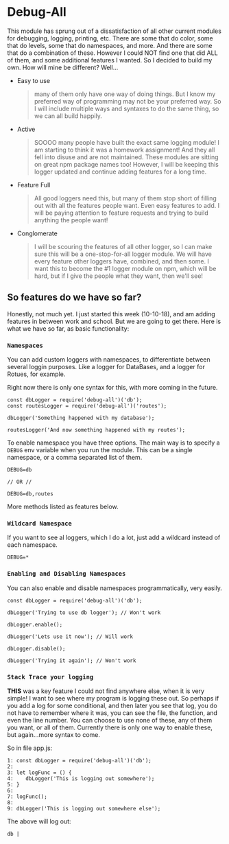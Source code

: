 # Debug-All

This module has sprung out of a dissatisfaction of all other current modules for debugging, logging, printing, etc. There are some that do color, some that do levels, some that do namespaces, and more. And there are some that do a combination of these. However I could NOT find one that did ALL of them, and some additional features I wanted. So I decided to build my own. How will mine be different? Well...

* Easy to use
    > many of them only have one way of doing things. But I know my preferred way of programming may not be your preferred way. So I will include multiple ways and syntaxes to do the same thing, so we can all build happily.
* Active
    > SOOOO many people have built the exact same logging module! I am starting to think it was a homework assignment! And they all fell into disuse and are not maintained. These modules are sitting on great npm package names too! However, I will be keeping this logger updated and continue adding features for a long time.
* Feature Full
    > All good loggers need this, but many of them stop short of filling out with all the features people want. Even easy features to add. I will be paying attention to feature requests and trying to build anything the people want!
* Conglomerate
    > I will be scouring the features of all other logger, so I can make sure this will be a one-stop-for-all logger module. We will have every feature other loggers have, combined, and then some. I want this to become the #1 logger module on npm, which will be hard, but if I give the people what they want, then we'll see!

## So features do we have so far?

Honestly, not much yet. I just started this week (10-10-18), and am adding features in between work and school. But we are going to get there. Here is what we have so far, as basic functionality:

### `Namespaces`

You can add custom loggers with namespaces, to differentiate between several loggin purposes. Like a logger for DataBases, and a logger for Rotues, for example.

Right now there is only one syntax for this, with more coming in the future.

```
const dbLogger = require('debug-all')('db');
const routesLogger = require('debug-all')('routes');

dbLogger('Something happened with my database');

routesLogger('And now something happened with my routes');
```

To enable namespace you have three options. The main way is to specify a `DEBUG` env variable when you run the module. This can be a single namespace, or a comma separated list of them.

```
DEBUG=db

// OR //

DEBUG=db,routes
```

More methods listed as features below.

### `Wildcard Namespace`

If you want to see al loggers, which I do a lot, just add a wildcard instead of each namespace.

```
DEBUG=*
```

### `Enabling and Disabling Namespaces`

You can also enable and disable namespaces programmatically, very easily.

```
const dbLogger = require('debug-all')('db');

dbLogger('Trying to use db logger'); // Won't work

dbLogger.enable();

dbLogger('Lets use it now'); // Will work

dbLogger.disable();

dbLogger('Trying it again'); // Won't work
```

### `Stack Trace your logging`

**THIS** was a key feature I could not find anywhere else, when it is very simple! I want to see where my program is logging these out. So perhaps if you add a log for some conditional, and then later you see that log, you do not have to remember where it was, you can see the file, the function, and even the line number. You can choose to use none of these, any of them you want, or all of them. Currently there is only one way to enable these, but again...more syntax to come.

So in file app.js:

```
1: const dbLogger = require('debug-all')('db');
2: 
3: let logFunc = () {
4:    dbLogger('This is logging out somewhere'); 
5: }
6: 
7: logFunc();
8: 
9: dbLogger('This is logging out somewhere else'); 
```

The above will log out:

```
db | 
```
